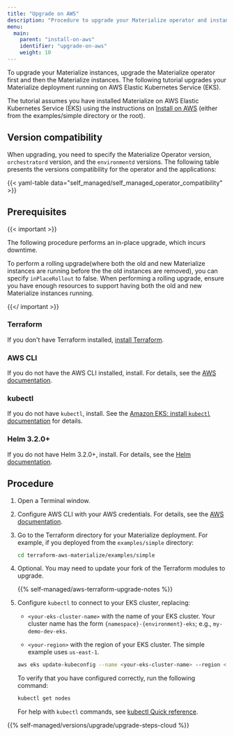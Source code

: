 ```yaml
---
title: "Upgrade on AWS"
description: "Procedure to upgrade your Materialize operator and instances running on AWS"
menu:
  main:
    parent: "install-on-aws"
    identifier: "upgrade-on-aws"
    weight: 10
---
```


To upgrade your Materialize instances, upgrade the Materialize operator first
and then the Materialize instances. The following tutorial upgrades your
Materialize deployment running on  AWS Elastic Kubernetes Service (EKS).

The tutorial assumes you have installed Materialize on AWS Elastic Kubernetes
Service (EKS) using the instructions on [Install on
AWS](/installation/install-on-aws/) (either from the examples/simple directory
or the root).

## Version compatibility

When upgrading, you need to specify the Materialize Operator version,
`orchestratord` version, and the `environmentd` versions. The following table
presents the versions compatibility for the operator and the applications:

{{< yaml-table data="self_managed/self_managed_operator_compatibility" >}}

## Prerequisites

{{< important >}}

The following procedure performs an in-place upgrade, which incurs downtime.

To perform a rolling upgrade(where both the old and new Materialize instances
are running before the the old instances are removed), you can specify
`inPlaceRollout` to false. When performing a rolling upgrade, ensure you have
enough resources to support having both the old and new Materialize instances
running.

{{</ important >}}

### Terraform

If you don't have Terraform installed, [install
Terraform](https://developer.hashicorp.com/terraform/install?product_intent=terraform).

### AWS CLI

If you do not have the AWS CLI installed, install. For details, see the [AWS
documentation](https://docs.aws.amazon.com/cli/latest/userguide/install-cliv2.html).

### kubectl

If you do not have `kubectl`, install. See the [Amazon EKS: install `kubectl`
documentation](https://docs.aws.amazon.com/eks/latest/userguide/install-kubectl.html)
for details.

### Helm 3.2.0+

If you do not have Helm 3.2.0+, install. For details, see the [Helm
documentation](https://helm.sh/docs/intro/install/).

## Procedure

1. Open a Terminal window.

1. Configure AWS CLI with your AWS credentials. For details, see the [AWS
   documentation](https://docs.aws.amazon.com/cli/latest/userguide/cli-chap-configure.html).

1. Go to the Terraform directory for your Materialize deployment. For example,
   if you deployed from the `examples/simple` directory:

   ```bash
   cd terraform-aws-materialize/examples/simple
   ```

1. Optional. You may need to update your fork of the Terraform modules to
   upgrade.

   {{% self-managed/aws-terraform-upgrade-notes %}}

1. Configure `kubectl` to connect to your EKS cluster, replacing:

   - `<your-eks-cluster-name>` with the name of your EKS cluster. Your cluster
       name has the form `{namespace}-{environment}-eks`; e.g.,
       `my-demo-dev-eks`.

   - `<your-region>` with the region of your EKS cluster. The
     simple example uses `us-east-1`.

   ```bash
   aws eks update-kubeconfig --name <your-eks-cluster-name> --region <your-region>
   ```

   To verify that you have configured correctly, run the following command:

   ```bash
   kubectl get nodes
   ```

   For help with `kubectl` commands, see [kubectl Quick
   reference](https://kubernetes.io/docs/reference/kubectl/quick-reference/).

{{% self-managed/versions/upgrade/upgrade-steps-cloud %}}
